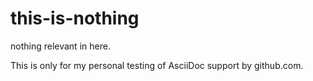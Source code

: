 # this-is-nothing

nothing relevant in here.

This is only for my personal testing of AsciiDoc support by github.com.

